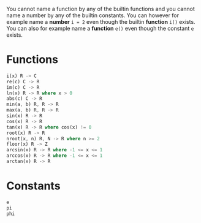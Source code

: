 You cannot name a function by any of the builtin functions and you cannot name a number by any of the builtin constants. You can however for example name a **number** `i = 2` even though the builtin **function** `i()` exists. You can also for example name a **function** `e()` even though the constant `e` exists.
# Functions
```rust
i(x) R -> C
re(c) C -> R
im(c) C -> R
ln(x) R -> R where x > 0
abs(c) C -> R
min(a, b) R, R -> R
max(a, b) R, R -> R
sin(x) R -> R
cos(x) R -> R
tan(x) R -> R where cos(x) != 0
root(x) R -> R
nroot(x, n) R, N -> R where n >= 2
floor(x) R -> Z
arcsin(x) R -> R where -1 <= x <= 1
arccos(x) R -> R where -1 <= x <= 1
arctan(x) R -> R
```
# Constants
```rust
e
pi
phi
```
